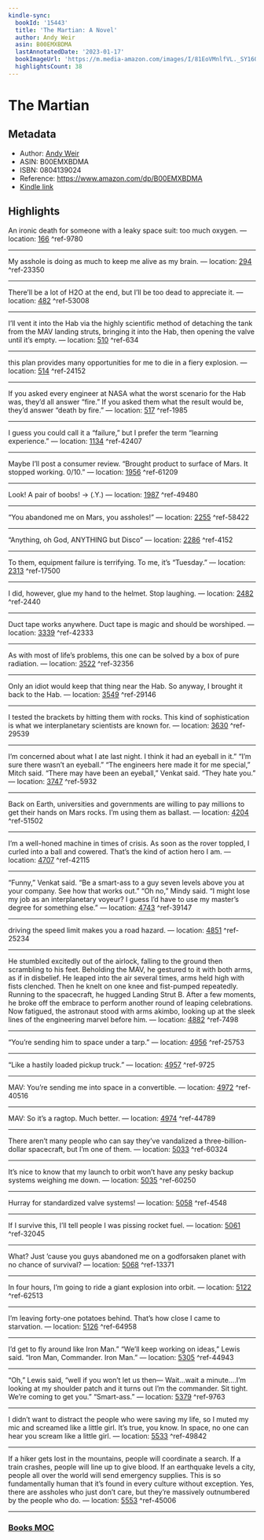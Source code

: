 ```yaml
---
kindle-sync:
  bookId: '15443'
  title: 'The Martian: A Novel'
  author: Andy Weir
  asin: B00EMXBDMA
  lastAnnotatedDate: '2023-01-17'
  bookImageUrl: 'https://m.media-amazon.com/images/I/81EoVMnlfVL._SY160.jpg'
  highlightsCount: 38
---
```

# The Martian
## Metadata
* Author: [Andy Weir](https://www.amazon.comundefined)
* ASIN: B00EMXBDMA
* ISBN: 0804139024
* Reference: https://www.amazon.com/dp/B00EMXBDMA
* [Kindle link](kindle://book?action=open&asin=B00EMXBDMA)

## Highlights
An ironic death for someone with a leaky space suit: too much oxygen. — location: [166](kindle://book?action=open&asin=B00EMXBDMA&location=166) ^ref-9780

---
My asshole is doing as much to keep me alive as my brain. — location: [294](kindle://book?action=open&asin=B00EMXBDMA&location=294) ^ref-23350

---
There’ll be a lot of H2O at the end, but I’ll be too dead to appreciate it. — location: [482](kindle://book?action=open&asin=B00EMXBDMA&location=482) ^ref-53008

---
I’ll vent it into the Hab via the highly scientific method of detaching the tank from the MAV landing struts, bringing it into the Hab, then opening the valve until it’s empty. — location: [510](kindle://book?action=open&asin=B00EMXBDMA&location=510) ^ref-634

---
this plan provides many opportunities for me to die in a fiery explosion. — location: [514](kindle://book?action=open&asin=B00EMXBDMA&location=514) ^ref-24152

---
If you asked every engineer at NASA what the worst scenario for the Hab was, they’d all answer “fire.” If you asked them what the result would be, they’d answer “death by fire.” — location: [517](kindle://book?action=open&asin=B00EMXBDMA&location=517) ^ref-1985

---
I guess you could call it a “failure,” but I prefer the term “learning experience.” — location: [1134](kindle://book?action=open&asin=B00EMXBDMA&location=1134) ^ref-42407

---
Maybe I’ll post a consumer review. “Brought product to surface of Mars. It stopped working. 0/10.” — location: [1956](kindle://book?action=open&asin=B00EMXBDMA&location=1956) ^ref-61209

---
Look! A pair of boobs! -> (.Y.) — location: [1987](kindle://book?action=open&asin=B00EMXBDMA&location=1987) ^ref-49480

---
“You abandoned me on Mars, you assholes!” — location: [2255](kindle://book?action=open&asin=B00EMXBDMA&location=2255) ^ref-58422

---
“Anything, oh God, ANYTHING but Disco” — location: [2286](kindle://book?action=open&asin=B00EMXBDMA&location=2286) ^ref-4152

---
To them, equipment failure is terrifying. To me, it’s “Tuesday.” — location: [2313](kindle://book?action=open&asin=B00EMXBDMA&location=2313) ^ref-17500

---
I did, however, glue my hand to the helmet. Stop laughing. — location: [2482](kindle://book?action=open&asin=B00EMXBDMA&location=2482) ^ref-2440

---
Duct tape works anywhere. Duct tape is magic and should be worshiped. — location: [3339](kindle://book?action=open&asin=B00EMXBDMA&location=3339) ^ref-42333

---
As with most of life’s problems, this one can be solved by a box of pure radiation. — location: [3522](kindle://book?action=open&asin=B00EMXBDMA&location=3522) ^ref-32356

---
Only an idiot would keep that thing near the Hab. So anyway, I brought it back to the Hab. — location: [3549](kindle://book?action=open&asin=B00EMXBDMA&location=3549) ^ref-29146

---
I tested the brackets by hitting them with rocks. This kind of sophistication is what we interplanetary scientists are known for. — location: [3630](kindle://book?action=open&asin=B00EMXBDMA&location=3630) ^ref-29539

---
I’m concerned about what I ate last night. I think it had an eyeball in it.” “I’m sure there wasn’t an eyeball.” “The engineers here made it for me special,” Mitch said. “There may have been an eyeball,” Venkat said. “They hate you.” — location: [3747](kindle://book?action=open&asin=B00EMXBDMA&location=3747) ^ref-5932

---
Back on Earth, universities and governments are willing to pay millions to get their hands on Mars rocks. I’m using them as ballast. — location: [4204](kindle://book?action=open&asin=B00EMXBDMA&location=4204) ^ref-51502

---
I’m a well-honed machine in times of crisis. As soon as the rover toppled, I curled into a ball and cowered. That’s the kind of action hero I am. — location: [4707](kindle://book?action=open&asin=B00EMXBDMA&location=4707) ^ref-42115

---
“Funny,” Venkat said. “Be a smart-ass to a guy seven levels above you at your company. See how that works out.” “Oh no,” Mindy said. “I might lose my job as an interplanetary voyeur? I guess I’d have to use my master’s degree for something else.” — location: [4743](kindle://book?action=open&asin=B00EMXBDMA&location=4743) ^ref-39147

---
driving the speed limit makes you a road hazard. — location: [4851](kindle://book?action=open&asin=B00EMXBDMA&location=4851) ^ref-25234

---
He stumbled excitedly out of the airlock, falling to the ground then scrambling to his feet. Beholding the MAV, he gestured to it with both arms, as if in disbelief. He leaped into the air several times, arms held high with fists clenched. Then he knelt on one knee and fist-pumped repeatedly. Running to the spacecraft, he hugged Landing Strut B. After a few moments, he broke off the embrace to perform another round of leaping celebrations. Now fatigued, the astronaut stood with arms akimbo, looking up at the sleek lines of the engineering marvel before him. — location: [4882](kindle://book?action=open&asin=B00EMXBDMA&location=4882) ^ref-7498

---
“You’re sending him to space under a tarp.” — location: [4956](kindle://book?action=open&asin=B00EMXBDMA&location=4956) ^ref-25753

---
“Like a hastily loaded pickup truck.” — location: [4957](kindle://book?action=open&asin=B00EMXBDMA&location=4957) ^ref-9725

---
MAV: You’re sending me into space in a convertible. — location: [4972](kindle://book?action=open&asin=B00EMXBDMA&location=4972) ^ref-40516

---
MAV: So it’s a ragtop. Much better. — location: [4974](kindle://book?action=open&asin=B00EMXBDMA&location=4974) ^ref-44789

---
There aren’t many people who can say they’ve vandalized a three-billion-dollar spacecraft, but I’m one of them. — location: [5033](kindle://book?action=open&asin=B00EMXBDMA&location=5033) ^ref-60324

---
It’s nice to know that my launch to orbit won’t have any pesky backup systems weighing me down. — location: [5035](kindle://book?action=open&asin=B00EMXBDMA&location=5035) ^ref-60250

---
Hurray for standardized valve systems! — location: [5058](kindle://book?action=open&asin=B00EMXBDMA&location=5058) ^ref-4548

---
If I survive this, I’ll tell people I was pissing rocket fuel. — location: [5061](kindle://book?action=open&asin=B00EMXBDMA&location=5061) ^ref-32045

---
What? Just ’cause you guys abandoned me on a godforsaken planet with no chance of survival? — location: [5068](kindle://book?action=open&asin=B00EMXBDMA&location=5068) ^ref-13371

---
In four hours, I’m going to ride a giant explosion into orbit. — location: [5122](kindle://book?action=open&asin=B00EMXBDMA&location=5122) ^ref-62513

---
I’m leaving forty-one potatoes behind. That’s how close I came to starvation. — location: [5126](kindle://book?action=open&asin=B00EMXBDMA&location=5126) ^ref-64958

---
I’d get to fly around like Iron Man.” “We’ll keep working on ideas,” Lewis said. “Iron Man, Commander. Iron Man.” — location: [5305](kindle://book?action=open&asin=B00EMXBDMA&location=5305) ^ref-44943

---
“Oh,” Lewis said, “well if you won’t let us then— Wait…wait a minute….I’m looking at my shoulder patch and it turns out I’m the commander. Sit tight. We’re coming to get you.” “Smart-ass.” — location: [5379](kindle://book?action=open&asin=B00EMXBDMA&location=5379) ^ref-9763

---
I didn’t want to distract the people who were saving my life, so I muted my mic and screamed like a little girl. It’s true, you know. In space, no one can hear you scream like a little girl. — location: [5533](kindle://book?action=open&asin=B00EMXBDMA&location=5533) ^ref-49842

---
If a hiker gets lost in the mountains, people will coordinate a search. If a train crashes, people will line up to give blood. If an earthquake levels a city, people all over the world will send emergency supplies. This is so fundamentally human that it’s found in every culture without exception. Yes, there are assholes who just don’t care, but they’re massively outnumbered by the people who do. — location: [5553](kindle://book?action=open&asin=B00EMXBDMA&location=5553) ^ref-45006

---
### [Books MOC](Books%20MOC.md)